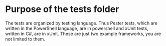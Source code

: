 # Purpose of the tests folder

The tests are organized by testing language. Thus Pester tests, which are written in the PowerShell language, are in powershell and xUnit tests, written in C#, are in xUnit. These are just two example frameworks, you are not limited to them.
